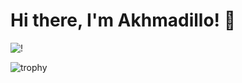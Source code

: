 # Hi there, I'm Akhmadillo! 👋


![!](https://komarev.com/ghpvc/?username=akhmadmamirov&color=brightgreen)
<!-- 
![Akhmadillo's GitHub stats](https://github-readme-stats.vercel.app/api?username=akhmadmamirov&show_icons=true&theme=tokyonight&count_private=true&include_all_commits=true)

[![Top Langs](https://github-readme-stats.vercel.app/api/top-langs/?username=akhmadmamirov&layout=compact&theme=tokyonight)](https://github.com/akhmadmamirov) -->

![trophy](https://github-profile-trophy.vercel.app/?username=akhmadmamirov)

